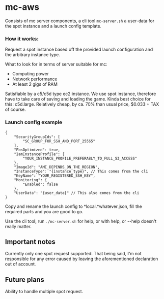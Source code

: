 # mc-aws

Consists of mc server components, a cli tool `mc-server.sh` a user-data for the spot instance and a launch config template.

### How it works:
Request a spot instance based off the provided launch configuration and the arbitrary instance type.

What to look for in terms of server suitable for mc:
* Computing power
* Network performance
* At least 2 gigs of RAM

Satisfiable by a c5/c5d type ec2 instance.
We use spot instance, therefore have to take care of saving and loading the game.
Kinda best choice for this: c5d.large. Relatively cheap, by ca. 70% than usual price, $0.033 + TAX of course.

### Launch config example
```
{
    "SecurityGroupIds": [
        "SC_GROUP_FOR_SSH_AND_PORT_25565"
    ],
    "EbsOptimized": true,
    "IamInstanceProfile": {
        "YOUR_INSTANCE_PROFILE_PREFERABLY_TO_FULL_S3_ACCESS"
    },
    "ImageId": "AMI_DEPENDS_ON_THE_REGION",
    "InstanceType": "{instance_type}", // This comes from the cli
    "KeyName": "YOUR_REGISTERED_SSH_KEY",
    "Monitoring": {
        "Enabled": false
    },
    "UserData": "{user_data}" // This also comes from the cli
}
```
Copy and rename the launch config to *local.*whatever.json, fill the required parts and you are good to go.

Use the cli tool, run `./mc-server.sh` for help, or with help, or --help doesn't really matter. 

## Important notes

Currently only one spot request supported. That being said, I'm not responsible for any error caused by leaving the aforementioned declaration out of account.

## Future plans

Ability to handle multiple spot request.
